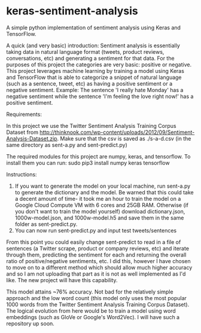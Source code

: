 # keras-sentiment-analysis
A simple python implementation of sentiment analysis using Keras and TensorFlow.

A quick (and very basic) introduction: Sentiment analysis is essentially taking data in natural language format (tweets, product reviews, conversations, etc) and generating a sentiment for that data. For the purposes of this project the categories are very basic: positive or negative. This project leverages machine learning by training a model using Keras and TensorFlow that is able to categorize a snippet of natural language (such as a sentence, tweet, etc) as having a positive sentiment or a negative sentiment.
  Example: The sentence 'I really hate Monday' has a negative sentiment while the sentence 'I'm feeling the love right now!' has a positive sentiment.

Requirements:

  In this project we use the Twitter Sentiment Analysis Training Corpus Dataset from http://thinknook.com/wp-content/uploads/2012/09/Sentiment-Analysis-Dataset.zip.
  Make sure that the csv is saved as ./s-a-d.csv (in the same directory as sent-a.py and sent-predict.py)
  
  The required modules for this project are numpy, keras, and tensorflow. To install them you can run:
    sudo pip3 install numpy keras tensorflow

Instructions:
  1. If you want to generate the model on your local machine, run sent-a.py to generate the dictionary and the model. Be warned that this could take a decent amount of time- it took me an hour to train the model on a Google Cloud Compute VM with 6 cores and 25GB RAM. Otherwise (if you don't want to train the model yourself) download dictionary.json, 1000w-model.json, and 1000w-model.h5 and save them in the same folder as sent-predict.py.
  2. You can now run sent-predict.py and input test tweets/sentences
  
From this point you could easily change sent-predict to read in a file of sentences (a Twitter scrape, product or company reviews, etc) and iterate through them, predicting the sentiment for each and returning the overall ratio of positive/negative sentiments, etc. I did this, however I have chosen to move on to a different method which should allow much higher accuracy and so I am not uploading that part as it is not as well implemented as I'd like. The new project will have this capability.
  
This model attains ~76% accuracy. Not bad for the relatively simple approach and the low word count (this model only uses the most popular 1000 words from the Twitter Sentiment Analysis Training Corpus Dataset). The logical evolution from here would be to train a model using word embeddings (such as GloVe or Google's Word2Vec). I will have such a repository up soon.
